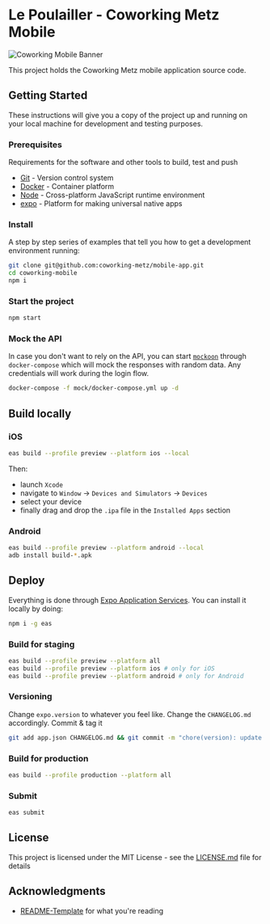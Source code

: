 # Le Poulailler - Coworking Metz Mobile

![Coworking Mobile Banner](./docs/coworking-mobile-banner.gif)

This project holds the Coworking Metz mobile application source code.

## Getting Started

These instructions will give you a copy of the project up and running on
your local machine for development and testing purposes.

### Prerequisites

Requirements for the software and other tools to build, test and push

- [Git](https://git-scm.com/) - Version control system
- [Docker](https://www.docker.com/) - Container platform
- [Node](https://nodejs.org/en) - Cross-platform JavaScript runtime environment
- [expo](https://docs.expo.dev/) - Platform for making universal native apps

### Install

A step by step series of examples that tell you how to get a development environment running:

```bash
git clone git@github.com:coworking-metz/mobile-app.git
cd coworking-mobile
npm i
```

### Start the project

```bash
npm start
```

### Mock the API

In case you don't want to rely on the API, you can start [`mockoon`](https://mockoon.com) through `docker-compose`
which will mock the responses with random data.
Any credentials will work during the login flow.

```bash
docker-compose -f mock/docker-compose.yml up -d
```

## Build locally

### iOS

```bash
eas build --profile preview --platform ios --local
```
Then:
- launch `Xcode`
- navigate to `Window` -> `Devices and Simulators` -> `Devices`
- select your device
- finally drag and drop the `.ipa` file in the `Installed Apps` section

### Android

```bash
eas build --profile preview --platform android --local
adb install build-*.apk
```

## Deploy

Everything is done through [Expo Application Services](https://docs.expo.dev/guides/overview/).
You can install it locally by doing:
```bash
npm i -g eas
```

### Build for staging

```bash
eas build --profile preview --platform all
eas build --profile preview --platform ios # only for iOS
eas build --profile preview --platform android # only for Android
```

### Versioning

Change `expo.version` to whatever you feel like.
Change the `CHANGELOG.md` accordingly.
Commit & tag it
```bash
git add app.json CHANGELOG.md && git commit -m "chore(version): update to 1.1.0" && git tag -a 1.1.0
```

### Build for production

```bash
eas build --profile production --platform all
```

### Submit

```bash
eas submit
```

## License

This project is licensed under the MIT License - see the [LICENSE.md](LICENSE.md) file for details

## Acknowledgments

- [README-Template](https://github.com/PurpleBooth/a-good-readme-template) for what you're reading


